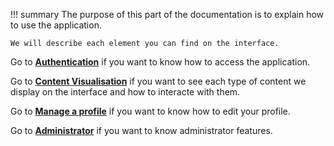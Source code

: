 !!! summary
    The purpose of this part of the documentation is to explain how to use the application.

    We will describe each element you can find on the interface.

Go to __[Authentication](./authentication/sign-up)__ if you want to know how to access the application.

Go to __[Content Visualisation](./content/musics)__ if you want to see each type of content we display on the interface and how to interacte with them.

Go to __[Manage a profile](./profile/edit-account)__ if you want to know how to edit your profile.

Go to __[Administrator](./admin/administration_panel)__ if you want to know administrator features.
